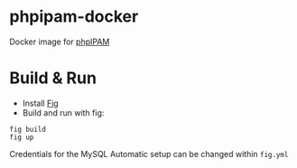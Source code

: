 phpipam-docker
==============

Docker image for [phpIPAM](http://phpipam.net/)

Build & Run
=============
+ Install [Fig](http://www.fig.sh/)
+ Build and run with fig:
```
fig build
fig up
```

Credentials for the MySQL Automatic setup can be changed within `fig.yml`
